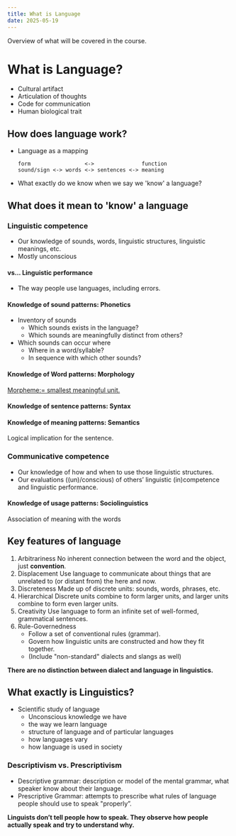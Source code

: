 ```yaml
---
title: What is Language
date: 2025-05-19
---
```


Overview of what will be covered in the course.

# What is Language?
- Cultural artifact
- Articulation of thoughts
- Code for communication
- Human biological trait

## How does language work?
- Language as a mapping
    ```
    form                 <->               function
    sound/sign <-> words <-> sentences <-> meaning
    ```
- What exactly do we know when we say we 'know' a language?

## What does it mean to 'know' a language

### Linguistic competence
- Our knowledge of sounds, words, linguistic structures, linguistic
meanings, etc.
- Mostly unconscious

#### vs... Linguistic performance
- The way people use languages, including errors.

#### Knowledge of sound patterns: Phonetics
- Inventory of sounds
  - Which sounds exists in the language?
  - Which sounds are meaningfully distinct from others?
- Which sounds can occur where
  - Where in a word/syllable?
  - In sequence with which other sounds?

#### Knowledge of Word patterns: Morphology
[Morpheme:= smallest meaningful unit.](https://en.wikipedia.org/wiki/Morpheme)

#### Knowledge of sentence patterns: Syntax

#### Knowledge of meaning patterns: Semantics
Logical implication for the sentence.

### Communicative competence
- Our knowledge of how and when to use those linguistic structures.
- Our evaluations ((un)/conscious) of others’ linguistic (in)competence
and linguistic performance.

#### Knowledge of usage patterns: Sociolinguistics
Association of meaning with the words

## Key features of language
1. Arbitrariness
   No inherent connection between the word and the object, just **convention**.
2. Displacement
   Use language to communicate about things that are unrelated to (or distant from) the here and now.
3. Discreteness
   Made up of discrete units: sounds, words, phrases, etc.
4. Hierarchical
   Discrete units combine to form larger units, and larger units combine to form even larger units.
5. Creativity
   Use language to form an infinite set of well-formed, grammatical sentences.
6. Rule-Governedness
   - Follow a set of conventional rules (grammar).
   - Govern how linguistic units are constructed and how they fit together.
   - (Include "non-standard" dialects and slangs as well)

**There are no distinction between dialect and language in linguistics.**

## What exactly is Linguistics?
- Scientific study of language
  - Unconscious knowledge we have
  - the way we learn language
  - structure of language and of particular languages
  - how languages vary
  - how language is used in society

### Descriptivism vs. Prescriptivism
- Descriptive grammar: description or model of the mental grammar, what speaker know about their language.
- Prescriptive Grammar: attempts to prescribe what rules of language people should use to speak "properly”.

**Linguists don’t tell people how to speak. They observe how people actually speak and try to understand why.**